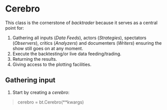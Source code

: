 # Cerebro

This class is the cornerstone of *backtrader* because it serves as a central point for:
1. Gathering all inputs (*Data Feeds*), actors (*Strategies*), spectators (*Observers*), critics (*Analyzers*) and documenters (*Writers*) ensuring the show still goes on at any moment.
2. Execute the backtesting/or live data feeding/trading.
3. Returning the results.
4. Giving access to the plotting facilities.

## Gathering input
1. Start by creating a *cerebro*:

> cerebro = bt.Cerebro(**kwargs)
> 
> 